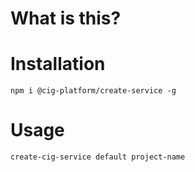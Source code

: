 # What is this?

# Installation

`npm i @cig-platform/create-service -g`


# Usage

`create-cig-service default project-name`
